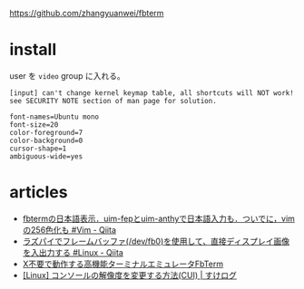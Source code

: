 https://github.com/zhangyuanwei/fbterm

# install

user を `video` group に入れる。

```
[input] can't change kernel keymap table, all shortcuts will NOT work! see SECURITY NOTE section of man page for solution.
```

```.fbtermrc
font-names=Ubuntu mono
font-size=20
color-foreground=7
color-background=0
cursor-shape=1
ambiguous-wide=yes
```

# articles

- [fbtermの日本語表示．uim-fepとuim-anthyで日本語入力も．ついでに，vimの256色化も #Vim - Qiita](https://qiita.com/Pseudonym/items/12e447557a5234bb265b)
- [ラズパイでフレームバッファ(/dev/fb0)を使用して、直接ディスプレイ画像を入出力する #Linux - Qiita](https://qiita.com/iwatake2222/items/0a7a2fefec9d93cdf6db)
- [X不要で動作する高機能ターミナルエミュレータFbTerm](https://www.itmedia.co.jp/enterprise/articles/0809/09/news011.html)
- [[Linux] コンソールの解像度を変更する方法(CUI) | すけログ](https://www.suke-blog.com/how-to-change-terminal-resolution-cui/)

